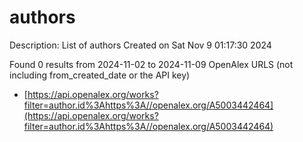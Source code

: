 # authors
Description: List of authors
Created on Sat Nov  9 01:17:30 2024

Found 0 results from 2024-11-02 to 2024-11-09
OpenAlex URLS (not including from_created_date or the API key)
- [https://api.openalex.org/works?filter=author.id%3Ahttps%3A//openalex.org/A5003442464](https://api.openalex.org/works?filter=author.id%3Ahttps%3A//openalex.org/A5003442464)

